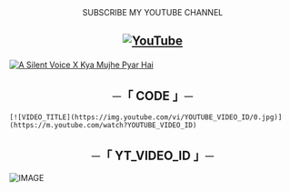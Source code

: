 <div align="center">
SUBSCRIBE MY YOUTUBE CHANNEL
</div>
<h2 align="center">

[![YouTube](https://img.shields.io/badge/YouTube-%23FF0000.svg?style=for-the-badge&logo=YouTube&logoColor=white)](https://youtube.com/channel/UC9o1hM49jVr2lgOinw0pAdw)

</h2>


[![A Silent Voice X Kya Mujhe Pyar Hai](https://img.youtube.com/vi/6yytLxJ2I-U/0.jpg)](https://m.youtube.com/watch?v=6yytLxJ2I-U)


<h2 align="center">
    ─「 CODE 」─
</h2>

````
[![VIDEO_TITLE](https://img.youtube.com/vi/YOUTUBE_VIDEO_ID/0.jpg)](https://m.youtube.com/watch?YOUTUBE_VIDEO_ID)
````
<h2 align="center">
    ─「 YT_VIDEO_ID 」─
</h2>

![IMAGE](https://te.legra.ph/file/0bdd04f777dc6b6149874.jpg)
